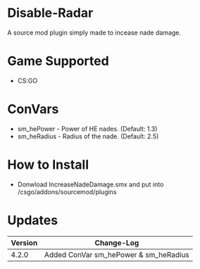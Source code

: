 # Disable-Radar
A source mod plugin simply made to incease nade damage.

# Game Supported
- CS:GO

# ConVars
- sm_hePower - Power of HE nades. (Default: 1.3)
- sm_heRadius - Radius of the nade.  (Default: 2.5)

# How to Install
- Donwload IncreaseNadeDamage.smx and put into /csgo/addons/sourcemod/plugins

# Updates

| Version | Change-Log          |
| ------- | ------------------ |
| 4.2.0   | Added ConVar sm_hePower & sm_heRadius  |
